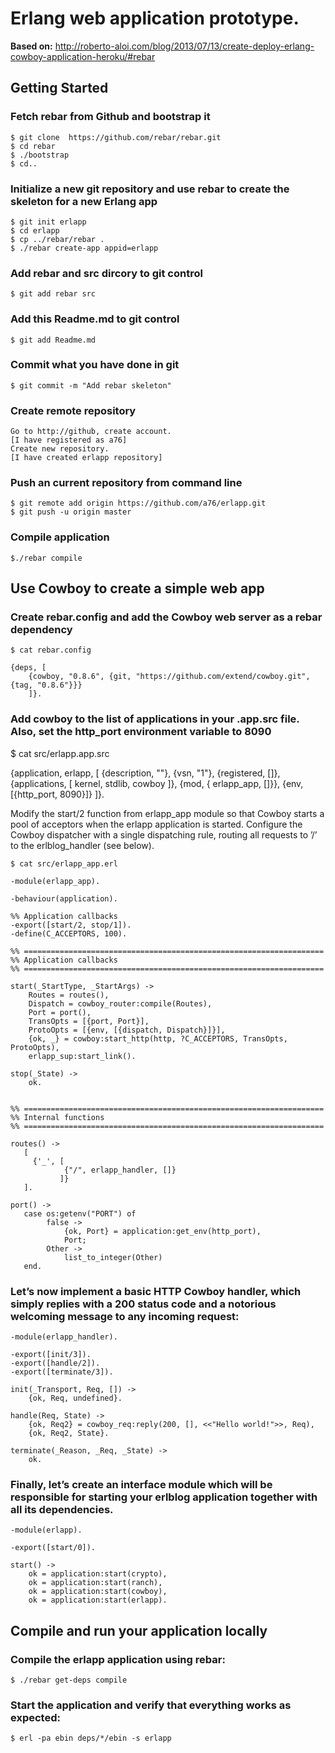 Erlang web application prototype.
=================================

**Based on:** http://roberto-aloi.com/blog/2013/07/13/create-deploy-erlang-cowboy-application-heroku/#rebar

Getting Started
---------------------------------

### Fetch rebar from Github and bootstrap it ###

	$ git clone  https://github.com/rebar/rebar.git
	$ cd rebar
	$ ./bootstrap
	$ cd..

### Initialize a new git repository and use rebar to create the skeleton for a new Erlang app ###

	$ git init erlapp
	$ cd erlapp
	$ cp ../rebar/rebar .
	$ ./rebar create-app appid=erlapp


### Add rebar and src dircory to git control ###

	$ git add rebar src

### Add this Readme.md to git control ###

	$ git add Readme.md


### Commit what you have done in git ###

	$ git commit -m "Add rebar skeleton"

### Create remote repository ###

	Go to http://github, create account.
	[I have registered as a76]
	Create new repository.
	[I have created erlapp repository]

### Push an current repository from command line ###

	$ git remote add origin https://github.com/a76/erlapp.git
	$ git push -u origin master

### Compile application ###

    $./rebar compile

Use Cowboy to create a simple web app
-------------------------------
### Create rebar.config and add the Cowboy web server as a rebar dependency ###

	$ cat rebar.config

	{deps, [
	    {cowboy, "0.8.6", {git, "https://github.com/extend/cowboy.git", {tag, "0.8.6"}}}
       	]}.

### Add cowboy to the list of applications in your .app.src file. Also, set the http_port environment variable to 8090 ###

   $ cat src/erlapp.app.src

   {application, erlapp,
 	[
	  {description, ""},
	  {vsn, "1"},
	  {registered, []},
	  {applications, [
	                  kernel,
	                  stdlib,
	                  cowboy
	                 ]},
	  {mod, { erlapp_app, []}},
	  {env, [{http_port, 8090}]}
	]}.

Modify the start/2 function from erlapp_app module so that Cowboy starts a pool of acceptors when the erlapp application is started. Configure the Cowboy dispatcher with a single dispatching rule, routing all requests to ’/’ to the erlblog_handler (see below).

	$ cat src/erlapp_app.erl

	-module(erlapp_app).

	-behaviour(application).

	%% Application callbacks
	-export([start/2, stop/1]).
	-define(C_ACCEPTORS, 100).

	%% ===================================================================
	%% Application callbacks
	%% ===================================================================

	start(_StartType, _StartArgs) ->
	    Routes = routes(),
	    Dispatch = cowboy_router:compile(Routes),
	    Port = port(),
	    TransOpts = [{port, Port}],
	    ProtoOpts = [{env, [{dispatch, Dispatch}]}],
	    {ok, _} = cowboy:start_http(http, ?C_ACCEPTORS, TransOpts, ProtoOpts),
	    erlapp_sup:start_link().

	stop(_State) ->
	    ok.


	%% ===================================================================
	%% Internal functions
	%% ===================================================================

	routes() ->
	   [
	     {'_', [
	            {"/", erlapp_handler, []}
	           ]}
	   ].

	port() ->
	   case os:getenv("PORT") of 
	   		false ->
	   			{ok, Port} = application:get_env(http_port),
	   			Port;
	   		Other ->
	   			list_to_integer(Other)
	   end.

### Let’s now implement a basic HTTP Cowboy handler, which simply replies with a 200 status code and a notorious welcoming message to any incoming request: ###

	-module(erlapp_handler).

	-export([init/3]).
	-export([handle/2]).
	-export([terminate/3]).

	init(_Transport, Req, []) ->
	    {ok, Req, undefined}.

	handle(Req, State) ->
	    {ok, Req2} = cowboy_req:reply(200, [], <<"Hello world!">>, Req),
	    {ok, Req2, State}.

	terminate(_Reason, _Req, _State) ->
	    ok.

### Finally, let’s create an interface module which will be responsible for starting your erlblog application together with all its dependencies. ###

	-module(erlapp).

	-export([start/0]).

	start() ->
	    ok = application:start(crypto),
	    ok = application:start(ranch),
	    ok = application:start(cowboy),
	    ok = application:start(erlapp).


Compile and run your application locally
-----------------------------------------

### Compile the erlapp application using rebar: ### 

	$ ./rebar get-deps compile


### Start the application and verify that everything works as expected: ###

	$ erl -pa ebin deps/*/ebin -s erlapp





















